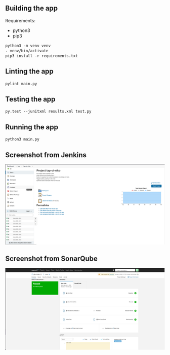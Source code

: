 ## Building the app
Requirements:
- python3
- pip3

```shell
python3 -m venv venv
. venv/bin/activate
pip3 install -r requirements.txt
```

## Linting the app
```shell
pylint main.py
```

## Testing the app
```shell
py.test --junitxml results.xml test.py
```

## Running the app
```shell
python3 main.py
```
## Screenshot from Jenkins
![Jenkins](https://github.com/ilnikolay/tap-ci/blob/main/jenkins.png "Jenkins")
## Screenshot from SonarQube
![SQ](https://github.com/ilnikolay/tap-ci/blob/main/sonarqube.png "SQ")
